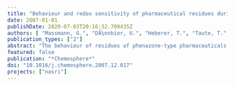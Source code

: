 ```yaml
---
title: "Behaviour and redox sensitivity of pharmaceutical residues during bank filtration - Investigation of residues of phenazone-type analgesics"
date: 2007-01-01
publishDate: 2020-07-03T20:16:32.709435Z
authors: [ "Massmann, G.", "DÃ¼nnbier, U.", "Heberer, T.", "Taute, T." ]
publication_types: ["2"]
abstract: "The behaviour of residues of phenazone-type pharmaceuticals during bank filtration was investigated at a field site in Berlin, Germany, where bankfiltered water is used for drinking water production. The concentrations of the pharmaceutical residues in the shallow, young bank filtrate (travel times < 1 month) were correlated to the prevailing hydrochemical conditions at the field site. In addition, their behaviour in an undisturbed sediment core from the lake base at the site (clogging layer) was evaluated in the laboratory. Phenazone, 4-acetylaminoantipyrin (AAA), 4formylaminoantipyrin (FAA) and 1,5-dimethyl-1,2- dehydro-3pyrazolone (DP) were eliminated more efficiently under oxic conditions, while 1-acetyl-1-methyl-2-dimethyloxamoyl-2phenylhydrazide (AMDOPH) was not eliminated at all. The redox conditions and the elimination of the respective pharmaceutical residues displayed strong seasonal variations. Oxic conditions were only encountered close to the shore in winter, when temperatures were low. The column study showed that the elimination is restricted to the uppermost decimetres of the lake base, where oxygen is present. While phenazone elimination is almost complete during aerobic rapid sand filtration in the waterworks, the compounds were found to be more persistent under anoxic field conditions."
featured: false
publication: "*Chemosphere*"
doi: "10.1016/j.chemosphere.2007.12.017"
projects: ["nasri"]
---
```


